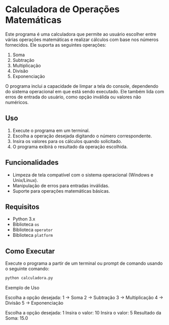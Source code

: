 # Calculadora de Operações Matemáticas

Este programa é uma calculadora que permite ao usuário escolher entre várias operações matemáticas e realizar cálculos com base nos números fornecidos. Ele suporta as seguintes operações:

1. Soma
2. Subtração
3. Multiplicação
4. Divisão
5. Exponenciação

O programa inclui a capacidade de limpar a tela do console, dependendo do sistema operacional em que está sendo executado. Ele também lida com erros de entrada do usuário, como opção inválida ou valores não numéricos.

## Uso

1. Execute o programa em um terminal.
2. Escolha a operação desejada digitando o número correspondente.
3. Insira os valores para os cálculos quando solicitado.
4. O programa exibirá o resultado da operação escolhida.

## Funcionalidades

- Limpeza de tela compatível com o sistema operacional (Windows e Unix/Linux).
- Manipulação de erros para entradas inválidas.
- Suporte para operações matemáticas básicas.

## Requisitos

- Python 3.x
- Biblioteca `os`
- Biblioteca `operator`
- Biblioteca `platform`

## Como Executar

Execute o programa a partir de um terminal ou prompt de comando usando o seguinte comando:

```bash
python calculadora.py
```

Exemplo de Uso

Escolha a opção desejada:
1 -> Soma
2 -> Subtração
3 -> Multiplicação
4 -> Divisão
5 -> Exponenciação

Escolha a opção desejada: 1
Insira o valor: 10
Insira o valor: 5
Resultado da Soma: 15.0
